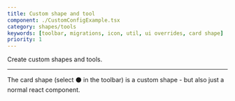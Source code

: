 ```yaml
---
title: Custom shape and tool
component: ./CustomConfigExample.tsx
category: shapes/tools
keywords: [toolbar, migrations, icon, util, ui overrides, card shape]
priority: 1
---
```


Create custom shapes and tools.

---

The card shape (select ⚫️ in the toolbar) is a custom shape - but also just a normal react component.
